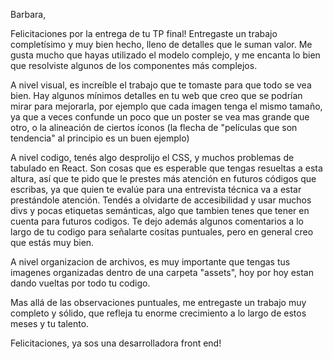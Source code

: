 Barbara,

Felicitaciones por la entrega de tu TP final! Entregaste un trabajo completísimo y muy bien hecho, lleno de detalles que le suman valor. Me gusta mucho que hayas utilizado el modelo complejo, y me encanta lo bien que resolviste algunos de los componentes más complejos. 

A nivel visual, es increíble el trabajo que te tomaste para que todo se vea bien. Hay algunos mínimos detalles en tu web que creo que se podrían mirar para mejorarla, por ejemplo que cada imagen tenga el mismo tamaño, ya que a veces confunde un poco que un poster se vea mas grande que otro, o la alineación de ciertos íconos (la flecha de "películas que son tendencia" al principio es un buen ejemplo)

A nivel codigo, tenés algo desprolijo el CSS, y muchos problemas de tabulado en React. Son cosas que es esperable que tengas resueltas a esta altura, así que te pido que le prestes más atención en futuros códigos que escribas, ya que quien te evalúe para una entrevista técnica va a estar prestándole atención. Tendés a olvidarte de accesibilidad y usar muchos divs y pocas etiquetas semánticas, algo que tambien tenes que tener en cuenta para futuros codigos. Te dejo además algunos comentarios a lo largo de tu codigo para señalarte cositas puntuales, pero en general creo que estás muy bien. 

A nivel organizacion de archivos, es muy importante que tengas tus imagenes organizadas dentro de una carpeta "assets", hoy por hoy estan dando vueltas por todo tu codigo. 

Mas allá de las observaciones puntuales, me entregaste un trabajo muy completo y sólido, que refleja tu enorme crecimiento a lo largo de estos meses y tu talento. 

Felicitaciones, ya sos una desarrolladora front end!


